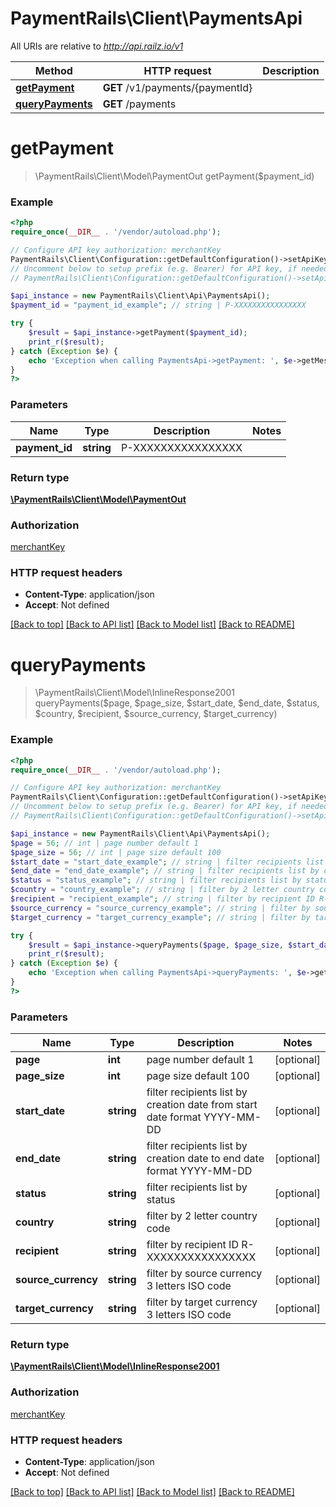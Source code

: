 # PaymentRails\Client\PaymentsApi

All URIs are relative to *http://api.railz.io/v1*

Method | HTTP request | Description
------------- | ------------- | -------------
[**getPayment**](PaymentsApi.md#getPayment) | **GET** /v1/payments/{paymentId} | 
[**queryPayments**](PaymentsApi.md#queryPayments) | **GET** /payments | 


# **getPayment**
> \PaymentRails\Client\Model\PaymentOut getPayment($payment_id)



### Example
```php
<?php
require_once(__DIR__ . '/vendor/autoload.php');

// Configure API key authorization: merchantKey
PaymentRails\Client\Configuration::getDefaultConfiguration()->setApiKey('x-api-key', 'YOUR_API_KEY');
// Uncomment below to setup prefix (e.g. Bearer) for API key, if needed
// PaymentRails\Client\Configuration::getDefaultConfiguration()->setApiKeyPrefix('x-api-key', 'Bearer');

$api_instance = new PaymentRails\Client\Api\PaymentsApi();
$payment_id = "payment_id_example"; // string | P-XXXXXXXXXXXXXXXX

try {
    $result = $api_instance->getPayment($payment_id);
    print_r($result);
} catch (Exception $e) {
    echo 'Exception when calling PaymentsApi->getPayment: ', $e->getMessage(), PHP_EOL;
}
?>
```

### Parameters

Name | Type | Description  | Notes
------------- | ------------- | ------------- | -------------
 **payment_id** | **string**| P-XXXXXXXXXXXXXXXX |

### Return type

[**\PaymentRails\Client\Model\PaymentOut**](../Model/PaymentOut.md)

### Authorization

[merchantKey](../../README.md#merchantKey)

### HTTP request headers

 - **Content-Type**: application/json
 - **Accept**: Not defined

[[Back to top]](#) [[Back to API list]](../../README.md#documentation-for-api-endpoints) [[Back to Model list]](../../README.md#documentation-for-models) [[Back to README]](../../README.md)

# **queryPayments**
> \PaymentRails\Client\Model\InlineResponse2001 queryPayments($page, $page_size, $start_date, $end_date, $status, $country, $recipient, $source_currency, $target_currency)



### Example
```php
<?php
require_once(__DIR__ . '/vendor/autoload.php');

// Configure API key authorization: merchantKey
PaymentRails\Client\Configuration::getDefaultConfiguration()->setApiKey('x-api-key', 'YOUR_API_KEY');
// Uncomment below to setup prefix (e.g. Bearer) for API key, if needed
// PaymentRails\Client\Configuration::getDefaultConfiguration()->setApiKeyPrefix('x-api-key', 'Bearer');

$api_instance = new PaymentRails\Client\Api\PaymentsApi();
$page = 56; // int | page number default 1
$page_size = 56; // int | page size default 100
$start_date = "start_date_example"; // string | filter recipients list by creation date from start date format YYYY-MM-DD
$end_date = "end_date_example"; // string | filter recipients list by creation date to end date format YYYY-MM-DD
$status = "status_example"; // string | filter recipients list by status
$country = "country_example"; // string | filter by 2 letter country code
$recipient = "recipient_example"; // string | filter by recipient ID R-XXXXXXXXXXXXXXXX
$source_currency = "source_currency_example"; // string | filter by source currency 3 letters ISO code
$target_currency = "target_currency_example"; // string | filter by target currency 3 letters ISO code

try {
    $result = $api_instance->queryPayments($page, $page_size, $start_date, $end_date, $status, $country, $recipient, $source_currency, $target_currency);
    print_r($result);
} catch (Exception $e) {
    echo 'Exception when calling PaymentsApi->queryPayments: ', $e->getMessage(), PHP_EOL;
}
?>
```

### Parameters

Name | Type | Description  | Notes
------------- | ------------- | ------------- | -------------
 **page** | **int**| page number default 1 | [optional]
 **page_size** | **int**| page size default 100 | [optional]
 **start_date** | **string**| filter recipients list by creation date from start date format YYYY-MM-DD | [optional]
 **end_date** | **string**| filter recipients list by creation date to end date format YYYY-MM-DD | [optional]
 **status** | **string**| filter recipients list by status | [optional]
 **country** | **string**| filter by 2 letter country code | [optional]
 **recipient** | **string**| filter by recipient ID R-XXXXXXXXXXXXXXXX | [optional]
 **source_currency** | **string**| filter by source currency 3 letters ISO code | [optional]
 **target_currency** | **string**| filter by target currency 3 letters ISO code | [optional]

### Return type

[**\PaymentRails\Client\Model\InlineResponse2001**](../Model/InlineResponse2001.md)

### Authorization

[merchantKey](../../README.md#merchantKey)

### HTTP request headers

 - **Content-Type**: application/json
 - **Accept**: Not defined

[[Back to top]](#) [[Back to API list]](../../README.md#documentation-for-api-endpoints) [[Back to Model list]](../../README.md#documentation-for-models) [[Back to README]](../../README.md)

